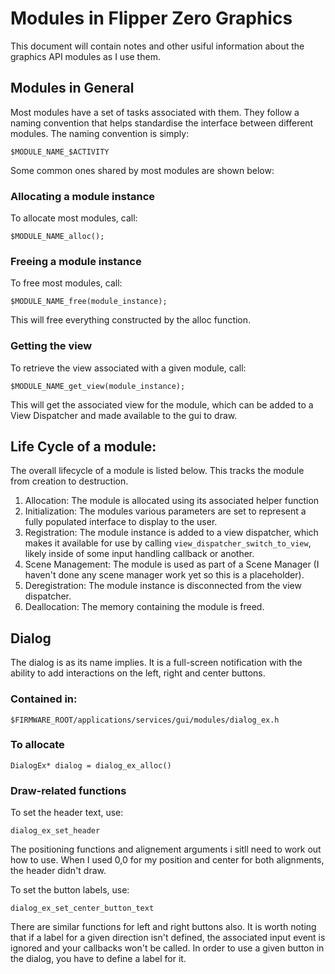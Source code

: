 # Modules in Flipper Zero Graphics

This document will contain notes and other usiful information about the graphics API modules as I use them. 

## Modules in General

Most modules have a set of tasks associated with them. They follow a naming convention that helps standardise the interface between different modules. The naming convention is simply: 

```
$MODULE_NAME_$ACTIVITY
```

Some common ones shared by most modules are shown below: 

### Allocating a module instance

To allocate most modules, call: 

```
$MODULE_NAME_alloc();
```

### Freeing a module instance

To free most modules, call: 

```
$MODULE_NAME_free(module_instance);
```

This will free everything constructed by the alloc function. 

### Getting the view

To retrieve the view associated with a given module, call:

```
$MODULE_NAME_get_view(module_instance);
```

This will get the associated view for the module, which can be added to a View Dispatcher and made available to the gui to draw. 

## Life Cycle of a module:

The overall lifecycle of a module is listed below. This tracks the module from creation to destruction. 

1. Allocation: The module is allocated using its associated helper function
2. Initialization: The modules various parameters are set to represent a fully populated interface to display to the user. 
3. Registration: The module instance is added to a view dispatcher, which makes it available for use by calling `view_dispatcher_switch_to_view`, likely inside of some input handling callback or another. 
4. Scene Management: The module is used as part of a Scene Manager (I haven't done any scene manager work yet so this is a placeholder). 
5. Deregistration: The module instance is disconnected from the view dispatcher. 
6. Deallocation: The memory containing the module is freed. 


## Dialog

The dialog is as its name implies. It is a full-screen notification with the ability to add interactions on the left, right and center buttons. 

### Contained in: 

```
$FIRMWARE_ROOT/applications/services/gui/modules/dialog_ex.h
```

### To allocate

```
DialogEx* dialog = dialog_ex_alloc()
```

### Draw-related functions

To set the header text, use: 

```
dialog_ex_set_header
```

The positioning functions and alignement arguments i sitll need to work out how to use. When I used 0,0 for my position and center for both alignments, the header didn't draw. 

To set the button labels, use: 

```
dialog_ex_set_center_button_text
```

There are similar functions for left and right buttons also. 
It is worth noting that if a label for a given direction isn't defined, the associated input event is ignored and your callbacks won't be called. In order to use a given button in the dialog, you have to define a label for it. 
